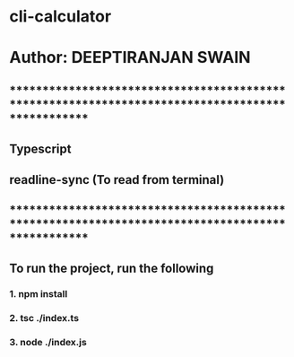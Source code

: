 # cli-calculator

# Author: DEEPTIRANJAN SWAIN

## ************************************************************************************************
## Typescript
## readline-sync (To read from terminal)

## ************************************************************************************************
## To run the project, run the following
### 1. npm install
### 2. tsc ./index.ts
### 3. node ./index.js
